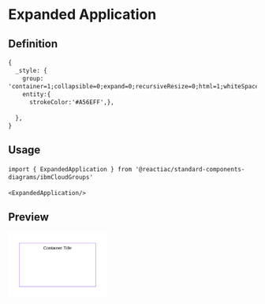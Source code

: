 # Expanded Application

## Definition

```
{
  _style: {
    group: 'container=1;collapsible=0;expand=0;recursiveResize=0;html=1;whiteSpace=wrap;strokeColor=#A56EFF;fillColor=none;',
    entity:{
      strokeColor:'#A56EFF',},
    
  },
}
```

## Usage

```
import { ExpandedApplication } from '@reactiac/standard-components-diagrams/ibmCloudGroups'

<ExpandedApplication/>
```

## Preview

<img src="./expanded-application.png" width="200"/>
